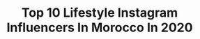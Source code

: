 ---
title: Top 10 Lifestyle Instagram Influencers In Morocco In 2020
description: >-
  Find top lifestyle Instagram influencers in Morocco in 2020. Most popular hashtags: #ootd #style #fashion #travelgram.
platform: Instagram
profiles:
  - username: "rababe_gyd"
    fullname: >-
      • 𝐑𝐀𝐁𝐀𝐁𝐄 رباب 𝐆𝐘𝐃 ✨
    location: "Morocco"
    followers: 62613
    engagement: 462
    commentsToLikes: 0.096671
    avatar: "https://scontent-lhr8-1.cdninstagram.com/v/t51.2885-19/s320x320/70493337_704632516667558_5335751203122839552_n.jpg?_nc_ht=scontent-lhr8-1.cdninstagram.com&_nc_ohc=T0iHrermNpoAX-Lwhoi&oh=3b8bd3be1f22b782204c517675e02064&oe=5EB99489"
    verified: false
    hashtags: "#weddingparty, #greentouch, #jumia, #makeupvideo"
  - username: "nadaayamanii"
    fullname: >-
      Nada Yamani
    location: "Morocco"
    followers: 110103
    engagement: 356
    commentsToLikes: 0.109173
    avatar: "https://scontent-ams4-1.cdninstagram.com/v/t51.2885-19/s320x320/66377991_904529089887209_6554629064500445184_n.jpg?_nc_ht=scontent-ams4-1.cdninstagram.com&_nc_ohc=nzfGAYk80kYAX8c4Sz4&oh=7b5f51073e33be38690bbf5fee237f52&oe=5EBB1DB1"
    verified: false
    hashtags: "#happyweek2youyanone, #girlboss, #sheinvday, #shein"
  - username: "riyadikey"
    fullname: >-
      Riyad
    location: "Morocco"
    followers: 19070
    engagement: 302
    commentsToLikes: 0.583910
    avatar: "https://scontent-lhr8-1.cdninstagram.com/v/t51.2885-19/s320x320/87212996_633169217416716_7599552967909310464_n.jpg?_nc_ht=scontent-lhr8-1.cdninstagram.com&_nc_ohc=2NBwmFBImPUAX-9iZ5U&oh=d8981a5f6807496c6502dad7e795736c&oe=5EB998D1"
    verified: false
    hashtags: "#jackandjones, #lifeofabalr, #teambalr, #sponsoris"
  - username: "happylittlefrenchie"
    fullname: >-
      Ouiame 💫
    location: "Morocco"
    followers: 9020
    engagement: 546
    commentsToLikes: 0.194551
    avatar: "https://scontent-lhr8-1.cdninstagram.com/v/t51.2885-19/s320x320/69456438_3097005803674791_4124220656399155200_n.jpg?_nc_ht=scontent-lhr8-1.cdninstagram.com&_nc_ohc=xMUg7muJUb4AX9lyPU3&oh=700dfdaaaa1ef916555c6a027550ec5f&oe=5EBB63A3"
    verified: false
    hashtags: "#jewelry, #green, #balenciagashoes, #baby2020"
  - username: "mylifestrife"
    fullname: >-
      Jose Gómez
    location: "Morocco"
    followers: 40140
    engagement: 287
    commentsToLikes: 0.041414
    avatar: "https://scontent-lhr8-1.cdninstagram.com/v/t51.2885-19/s320x320/79159648_985166011850101_8142580973226164224_n.jpg?_nc_ht=scontent-lhr8-1.cdninstagram.com&_nc_ohc=RPCJSjHThAYAX_DBhId&oh=1e0349a9b30eea178641ddeb98baf48c&oe=5EB9968D"
    verified: false
    hashtags: "#menswear, #outfitfromabove, #koyyeofficial, #mensblog"
  - username: "malakiies"
    fullname: >-
      Malak
    location: "Morocco"
    followers: 160909
    engagement: 462
    commentsToLikes: 0.010257
    avatar: "https://scontent-lhr8-1.cdninstagram.com/v/t51.2885-19/s320x320/88360958_187677282514925_4322694801704091648_n.jpg?_nc_ht=scontent-lhr8-1.cdninstagram.com&_nc_ohc=bQUXNNJEpz0AX8ThD42&oh=5a22ffc66283bf544539fe8a9b6fe872&oe=5EBB7CA8"
    verified: false
    hashtags: "#coronavirus, #fashionblogger, #outfitstyle, #islascanarias"
  - username: "salwaanlouff"
    fullname: >-
      SALWA ANLOUF ✨
    location: "Morocco"
    followers: 493996
    engagement: 542
    commentsToLikes: 0.005377
    avatar: "https://scontent-lhr8-1.cdninstagram.com/v/t51.2885-19/s320x320/82930345_581415276046912_2474448178120753152_n.jpg?_nc_ht=scontent-lhr8-1.cdninstagram.com&_nc_ohc=CvpCysTSOBwAX9yLbX1&oh=e194b1d06aa58493b54875b7476f2c68&oe=5EBA5BDF"
    verified: false
    hashtags: "#istanbul, #grateful, #icecream, #dontcallmejennyfer"
  - username: "tutivargasm"
    fullname: >-
      TUTI VARGAS
    location: "Morocco"
    followers: 903321
    engagement: 313
    commentsToLikes: 0.058122
    avatar: "https://scontent-ams4-1.cdninstagram.com/v/t51.2885-19/s320x320/82718684_2704852632943099_7359177765909692416_n.jpg?_nc_ht=scontent-ams4-1.cdninstagram.com&_nc_ohc=rQLmW4v-1ZkAX_pjaaN&oh=58b96fbb50e983bfb53c88ce09a7d1e2&oe=5EB57A9A"
    verified: true
    hashtags: "#hoola, #stradilooks, #tutimakeup, #tutihairstyle"
  - username: "barbaraders"
    fullname: >-
      Lifestyle Content Creator
    location: "Morocco"
    followers: 36860
    engagement: 217
    commentsToLikes: 0.039493
    avatar: "https://scontent-ams4-1.cdninstagram.com/v/t51.2885-19/s320x320/87708461_2981954918534072_5668814681293193216_n.jpg?_nc_ht=scontent-ams4-1.cdninstagram.com&_nc_ohc=NgwPu92zlZYAX9nQU5-&oh=bc6e3a0aac1f290fa8c19b2542e519e8&oe=5EB890BB"
    verified: false
    hashtags: "#creative, #authenticlovepresets, #girltraveling, #portrait"
  - username: "meryem_matradi_officiel"
    fullname: >-
      MERYEM • MATRADI
    location: "Morocco"
    followers: 229658
    engagement: 56
    commentsToLikes: 0.018938
    avatar: "https://scontent-lhr8-1.cdninstagram.com/v/t51.2885-19/s320x320/92703578_681985885950962_6940176093840146432_n.jpg?_nc_ht=scontent-lhr8-1.cdninstagram.com&_nc_ohc=3_E5JElFlZgAX8DV1tn&oh=fe54656626cf81b46bcb50107fac7764&oe=5EBB01DA"
    verified: false
    hashtags: "#tetouan, #food, #caftanmarocain, #caftan"
---